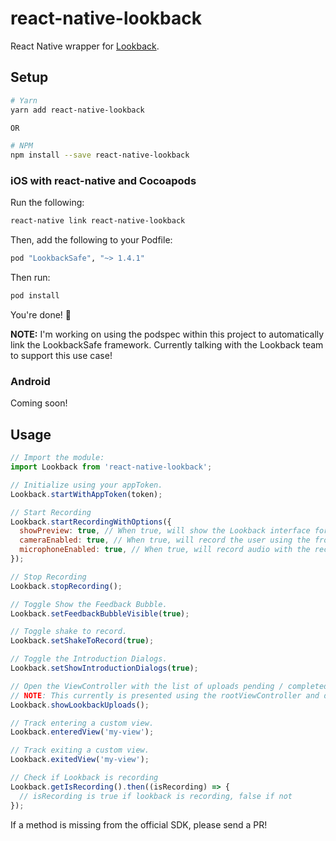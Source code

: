 # react-native-lookback

React Native wrapper for [Lookback](https://lookback.io/).


## Setup

```bash
# Yarn
yarn add react-native-lookback

OR

# NPM
npm install --save react-native-lookback
```

### iOS with react-native and Cocoapods

Run the following:

```bash
react-native link react-native-lookback
```

Then, add the following to your Podfile:

```ruby
pod "LookbackSafe", "~> 1.4.1"
```

Then run:

```bash
pod install
```

You're done! :tada:

**NOTE:** I'm working on using the podspec within this project to automatically link the LookbackSafe framework. Currently talking with the Lookback team to support this use case!

### Android

Coming soon!

## Usage

```js
// Import the module:
import Lookback from 'react-native-lookback';

// Initialize using your appToken.
Lookback.startWithAppToken(token);

// Start Recording
Lookback.startRecordingWithOptions({
  showPreview: true, // When true, will show the Lookback interface for the user to watch / upload the recording.
  cameraEnabled: true, // When true, will record the user using the front facing camera.
  microphoneEnabled: true, // When true, will record audio with the recording.
});

// Stop Recording
Lookback.stopRecording();

// Toggle Show the Feedback Bubble.
Lookback.setFeedbackBubbleVisible(true);

// Toggle shake to record.
Lookback.setShakeToRecord(true);

// Toggle the Introduction Dialogs.
Lookback.setShowIntroductionDialogs(true);

// Open the ViewController with the list of uploads pending / completed.
// NOTE: This currently is presented using the rootViewController and does not have a back / done button to close it :(
Lookback.showLookbackUploads();

// Track entering a custom view.
Lookback.enteredView('my-view');

// Track exiting a custom view.
Lookback.exitedView('my-view');

// Check if Lookback is recording
Lookback.getIsRecording().then((isRecording) => {
  // isRecording is true if lookback is recording, false if not
});
```

If a method is missing from the official SDK, please send a PR!
